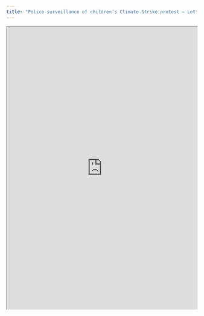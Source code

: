 ```yaml
---
title: "Police surveillance of children’s Climate Strike protest – Letter to the Metropolitan Police"
---
```




<iframe height="750" width="100%" src="https://ewelton.github.io/ktest/wiki.html#Police%20surveillance%20of%20children%E2%80%99s%20Climate%20Strike%20protest%20%E2%80%93%20Letter%20to%20the%20Metropolitan%20Police"></iframe>
